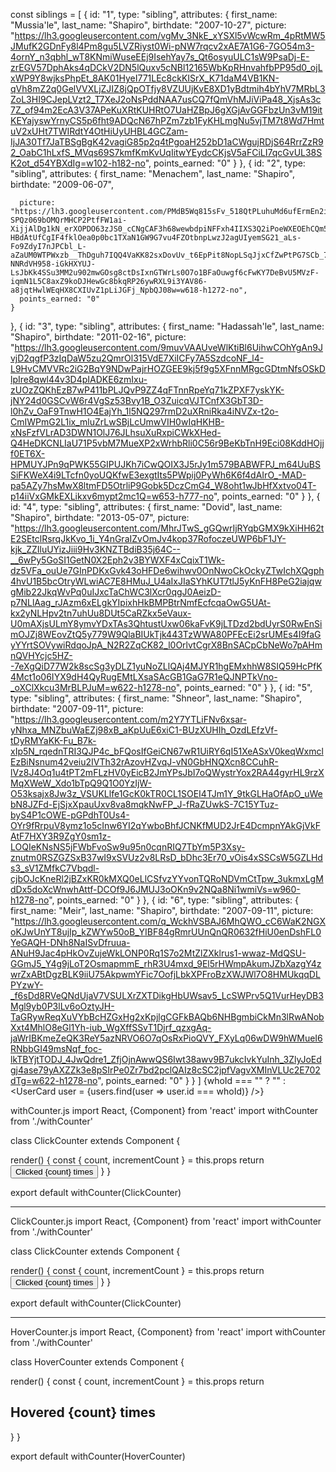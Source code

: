 const siblings = [
  {
    id: "1",
    type: "sibling",
    attributes: {
      first_name: "Mussia'le",
      last_name: "Shapiro",
      birthdate: "2007-10-27",
      picture: "https://lh3.googleusercontent.com/vgMv_3NkE_xYSXl5vWcwRm_4pRtMW5JMufK2GDnFy8l4Pm8gu5LVZRiyst0Wi-pNW7rqcv2xAE7A1G6-7GO54m3-4ornY_n3qbhl_wT8KNmiWuseEEj9IsehYay7s_Qt6osyuULC1sW9PsaDj-E-zrEGV57DphAks4qDCkV2DN5lQuxv5cNBl12165WbKpRHnvahfbPP95d0_ojLxWP9Y8wjksPhpEt_8AK01HyeI771LEc8ckKISrX_K71daM4VB1KN-qVh8mZ2q0GelVVXLjZJIZ8jQpOTfjy8VZUUjKvE8XD1yBdtmih4bYhV7MRbL3ZoL3HI9CJepLVzt2_T7XeJ2oNsPddNAA7usCQ7fQmVhMJiViPa48_XjsAs3c7Z_of94m2EcA3V37APeKuXRtKUHRtO7UaHZBpJ6gXGjAvGGFbzUn3vM19itKEYajyswYrnyCS5p6fht9ADQcN67hPZm7zb1FyKHLmgNu5vjTM7t8Wd7HmtuV2xUHt7TWIRdtY4OtHiUyUHBL4GCZam-IjJA30Tf7JaTBSgBgK42vagiG85p2q4tPgoaH252bD1aCWgujRDjS64RrrZzR92_OabC1hLxfS_MVqs69S7kmfKmKvUqIitwYEydcCKjsV5aFCiLI7qcGvUL38SK2ot_d54YBXdIg=w102-h182-no",
      points_earned: "0"
    }
  },
  {
    id: "2",
    type: "sibling",
    attributes: {
      first_name: "Menachem",
      last_name: "Shapiro",
      birthdate: "2009-06-07",

      picture: "https://lh3.googleusercontent.com/PMdB5Wq815sFv_518QtPLuhuMd6ufErmEn2i_y0mom0mx6zSzWP4sVbp_9IKrn_z37aRuYLxQ1Pf7zdIsQDI68n29awj_qj4fqJwW_bXBqBMtgFcRsqi_r3h-SPQz069bOMQrMHCP2PtfFW1ai-XijjAlDg1kN_erXOPDO63zJS0_cCNgCAF3h68wewbdpiNFFxh4IIXS3Q2iPoeWXEOEhCQm5-HBdAtUfCgIF4fklOea0p0bc1TXaN1GW9G7vu4FZOtbnpLwzJ2agUIyemSG21_aLs-Fo9ZdyI7nJPCbl_L-aZaUM0WTPWxzb__ThDguh7IQQ4VaKK82sxDovUv_t6EpPit8NopLSqJjxCfZwPtPG7SCb_7A8cmwYJtTveFivuARr562CQnAcXW20geRbys8V1NWNx_PYxrc4q1YyFR68nKOInjHO7_aYUG4moZy63CDCUEpHXRLwAKWh5eWSGiuCGmp1tCBZCjZFiZZmzERMlFdt_G-NNRdVH958-iGkHXYUJ-LsJbKk4SSu3MM2u902mwGOsg8ctDsIxnGTWrLs0O7o1BFaOuwgf6cFwKY7DeBvU5MVzF-iqmN1L5C8axZ9koDJHewGc8bkqRP26ywRXL9i3YAV86-a8jqtHwlWEqHX8CXIUvZ1pLiJGFj_NpbQJ08w=w618-h1272-no",
      points_earned: "0"
    }
  },
  {
    id: "3",
    type: "sibling",
    attributes: {
      first_name: "Hadassah'le",
      last_name: "Shapiro",
      birthdate: "2011-02-16",
      picture: "https://lh3.googleusercontent.com/9muvVAAUveWlKtiBl6UihwCOhYgAn9JvjD2qgfP3zIqDaW5zu2QmrOl315VdE7XiICFy7A5SzdcoNF_l4-L9HvCMVVRc2iG2BqY9NDwPajrHOZGEE9kj5f9g5XFnnMRgcGDtmNfsOSkDlpIre8qwl44v3D4pIADKE6zmIxu-zUOzZQKhEzB7wP411bPLJQvP9ZZ4qFTnnRpeYq71kZPXF7yskYK-jNY24d0GSCvW6r4VgSz53Bvy1B_O3ZuicqVJTCnfX3GbT3D-l0hZv_OaF9TnwH1O4EajYh_1l5NQ297rmD2uXRniRka4iNVZx-t2o-CmIWPmG2L1ix_mluZrLwSBjLcUmwVIH0wIqHKHB-xNsFzfVLrAD3DWN1OlJ76JLhsuXuRxpiCWkXHed-Q4HeDKCNLIaU71P5vbM7MueXP2xWrhbRli0C56r9BeKbTnH9Eci08KddHOjjf0ET6X-HPMUYJPn9qPWK55GIPUJKh7iCwQOIX3J5rJy1m579BABWFPJ_m64UuBSSiFKWeX4i9LTcfn0yoUQKfwE3exgtIts5PWpij0PyWh6K6f4dAIrO_-MAD-pa5AZy7hsMwX8ltmFD5OtrliP9Gobk5DczCmG4_W8oht1wJbHfXxtvo04T-p14iiVxGMkEXLikxv6mypt2mc1Q=w653-h777-no",
      points_earned: "0"
    }
  },
  {
    id: "4",
    type: "sibling",
    attributes: {
      first_name: "Dovid",
      last_name: "Shapiro",
      birthdate: "2013-05-07",
      picture: "https://lh3.googleusercontent.com/MhrJTwS_gGQwrIjRYqbGMX9kXiHH62tE2SEtclRsrqJkKvo_1i_Y4nGraIZvOmJv4kop37RofoczeUWP6bF1JY-kjk_ZZIluUYizJiii9Hv3KNZTBdiB35j64C--__6wPy5GoSI1GetN0X2Eph2v3BYWXF4xCqixT1Wk-dz5VFa_ouUe7GInPDKxGvk43oHFDe6wihwv0OnNwoCkOckyZTwIchXQgph4hvU1B5bcOtryWLwiAC7E8HMuJ_U4aIxJIaSYhKUT7tlJ5yKnFH8PeG2iajqwgMib22JkqWvPq0uIJxcTaChWC3lXcr0qgJ0AeizD-p7NLlAag_rJAzm6xELgkYIpixhHkBMPBtrNmfEcfcqaOwG5UAt-kx2yNLHpv2tn7uhUu8DUt5CaRZkx5eVaux-U0mAXjsULmY8ymvYDxTAs3QhtustUxw06kaFvK9jLTDzd2bdUyrS0RwEnSimOJZj8WEovZtQ5y779W9QlaBIUkTjk443TzWWA80PFEcEi2srUMEs4I9faGyYYrtSOVywiRdqoJpA_N2R2ZqCK82_l0OrlvtCgrX8BnSACpCbNeWo7pAHmnQVHYcjc5HZ--7eXgQiD77W2k8scSg3yDLZ1yuNoZLlQAj4MJYR1hgEMxhhW8SIQ59HcPfK4Mct1o06IYX9dH4QyRugEMtLXsaSAcGB1GaG7R1eQJNPTkVno-_oXClXkcu3MrBLPJuM=w622-h1278-no",
      points_earned: "0"
    }
  },
  {
    id: "5",
    type: "sibling",
    attributes: {
      first_name: "Shneor",
      last_name: "Shapiro",
      birthdate: "2007-09-11",
      picture: "https://lh3.googleusercontent.com/m2Y7YTLiFNv6xsar-yNhxa_MNZbuWaEZj98xB_aKpUuE6xiC1-BUzXUHIh_OzdLEfzVf-tDyRMYaKK-Fu_B7k-xIp5N_rqednTRI3QJP4c_bFQosIfGeiCN67wR1UiRY6qI51XeASxV0keqWxmclEzBiNsnum42veiu2IVTh32rAzovHZvqJ-vN0GbHNQXcn8CCuhR-lVz8J4Oq1u4tPT2mFLzHV0yEicB2JmYPsJbI7oQWystrYox2RA44gyrHL9rzXMqXWeW_Xdo1bTpQ9Q1O0YzIjW-O53ksajx8Jw3z_VSUKLlfe1GcK0kTR0CL1SOEI4TJm1Y_9tkGLHaOfApO_uWebN8JZFd-EjSjxXpauUxv8va8mqkNwFP_J-fRaZUwkS-7C15YTuz-byS4P1cOWE-pGPdhT0Us4-OYr9fRrpuV8ymz1o5cInw6YI2qYwboBhfJCNKfMUD2JrE4DcmpnYAkGjVkFAtF7HXY3R9ZgY0sm1z-LOQIeKNsNS5jFWbFvoSw9u95n0cqnRIQ7TbYm5P3Xsy-znutm0RSZGZSxB37wI9xSVUz2v8LRsD_bDhc3Er70_vOis4xSSCsW5GZLHds3_sV1ZMfkC7Vbqdl-cjbOJcKneRl2jBZxKR0kMXQ0eLlCSfvzYYvonTQRoNDVmCtTpw_3ukmxLgMdDx5doXcWnwhAttf-DCOf9J6JMUJ3oOKn9v2NQa8Ni1wmiVs=w960-h1278-no",
      points_earned: "0"
    }
  },
  {
    id: "6",
    type: "sibling",
      attributes: {
      first_name: "Meir",
      last_name: "Shapiro",
      birthdate: "2007-09-11",
      picture: "https://lh3.googleusercontent.com/q_WckhVSBAJ6MhQWO_cC6WaK2NGXoKJwUnYT8ujIp_kZWYw50oB_YIBF84gRmrUUnQnQR0632fHiU0enDshFL0YeGAQH-DNh8NaISvDfruua-ANuH9Jac4pHkOvZujeWkLONP0Rq1S7o2MtZlZXklrus1-wwaz-MdQSU-GGmJ5_Y4g9jLoT2OsmapmmE_rhR3U4mxd_9El5rHWmpAkumJZbXazgY4zwrZxABtDgzBLK9iiU75AkpwmYFic7OofjLbkXPFroBzXWJWl7O8HMUkqqDLPYzwY-_f6sDd8RVeQNdUjaV7VSULXrZXTDikgHbUWsav5_LcSWPrv5Q1VurHeyDB3Mgl9yb0P3lLv6oOztyJH-TaGRywReqXuVYbBcHZGxHg2xKpjlgCGFkBAQb6NHBgmbiCkMn3lRwANobXxt4MhlO8eGl1Yh-iub_WgXffSSvT1Djrf_qzxgAq-jaWrIBKmeZeQK3ReY5azNRVO6O7qOsRxPioQVY_FXyLq06wDW9hWMueI6RNbbGI49msNqf_foc-lkTBYjtTODJ_4JwQdre1_ZfjOjnAwwQS6Iwt38awv9B7ukcIvkYuInh_3ZlyJoEdgj4ase79yAXZZk3e8pSIrPe0Zr7bd2pclQAIz8cSC2jpfVagvXMInVLUc2E702dTg=w622-h1278-no",
            points_earned: "0"
    }
  }
]
{whoId === "" ? "" : <UserCard user = {users.find(user => user.id === whoId)} />}


withCounter.js
import React, {Component} from 'react'
import withCounter from './withCounter'

class ClickCounter extends Component {


  render() {
    const { count, incrementCount } = this.props
    return <button onClick={incrementCount}> Clicked {count} times</button>
  }
}

export default withCounter(ClickCounter)
****


ClickCounter.js
import React, {Component} from 'react'
import withCounter from './withCounter'

class ClickCounter extends Component {


  render() {
    const { count, incrementCount } = this.props
    return <button onClick={incrementCount}> Clicked {count} times</button>
  }
}

export default withCounter(ClickCounter)
*****

HoverCounter.js
import React, {Component} from 'react'
import withCounter from './withCounter'

class HoverCounter extends Component {


  render() {
    const { count, incrementCount } = this.props
    return <h2 onMouseOver={incrementCount}> Hovered {count} times</h2>
  }
}

export default withCounter(HoverCounter)
